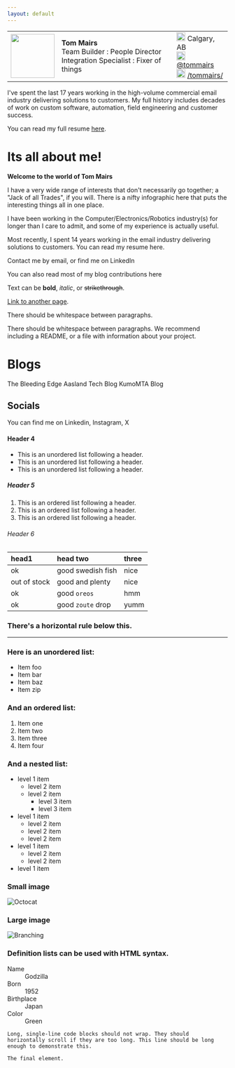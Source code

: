 ```yaml
---
layout: default
---
```

|              |                   |       |
|:-------------|:------------------|:------|
| <img src="http://www.mairs.ca/tom/images/image9.jpg" width="100" height="100">  | **Tom Mairs** <br>Team Builder : People Director <br>Integration Specialist : Fixer of things  | <img src="http://www.mairs.ca/tom/images/image10.png" width="20" height="20"> Calgary, AB <br> 	<img src="http://www.mairs.ca/tom/images/image12.png" width="20" height="20">  [@tommairs](https://www.linkedin.com/in/tommairs/) <br><img src="http://www.mairs.ca/tom/images/image6.jpg" width="20" height="20">  [/tommairs/](https://github.com/tommairs) |

I've  spent the last 17 years working in the high-volume commercial email industry delivering solutions to customers. My full history includes decades of work on custom software, automation, field engineering and customer success.

You can read my full resume [here](https://drive.google.com/file/d/1QGaYGUQJYsC8okMg0LAftp_IM_B3IWQg/view?usp=share_link).

 

 









# Its all about me!
**Welcome to the world of Tom Mairs** 

I have a very wide range of interests that don't necessarily go together; a "Jack of all Trades", if you will. There is a nifty infographic here that puts the interesting things all in one place.

I have been working in the Computer/Electronics/Robotics industry(s) for longer than I care to admit, and some of my experience is actually useful.

Most recently, I spent 14 years working in the email industry delivering solutions to customers. You can read my resume here.

Contact me by email, or find me on LinkedIn

You can also read most of my blog contributions here



Text can be **bold**, _italic_, or ~~strikethrough~~.

[Link to another page](./another-page.html).

There should be whitespace between paragraphs.

There should be whitespace between paragraphs. We recommend including a README, or a file with information about your project.

# Blogs

The Bleeding Edge
Aasland Tech Blog
KumoMTA Blog

## Socials

You can find me on Linkedin, Instagram, X

#### Header 4

*   This is an unordered list following a header.
*   This is an unordered list following a header.
*   This is an unordered list following a header.

##### Header 5

1.  This is an ordered list following a header.
2.  This is an ordered list following a header.
3.  This is an ordered list following a header.

###### Header 6

| head1        | head two          | three |
|:-------------|:------------------|:------|
| ok           | good swedish fish | nice  |
| out of stock | good and plenty   | nice  |
| ok           | good `oreos`      | hmm   |
| ok           | good `zoute` drop | yumm  |

### There's a horizontal rule below this.

* * *

### Here is an unordered list:

*   Item foo
*   Item bar
*   Item baz
*   Item zip

### And an ordered list:

1.  Item one
1.  Item two
1.  Item three
1.  Item four

### And a nested list:

- level 1 item
  - level 2 item
  - level 2 item
    - level 3 item
    - level 3 item
- level 1 item
  - level 2 item
  - level 2 item
  - level 2 item
- level 1 item
  - level 2 item
  - level 2 item
- level 1 item

### Small image

![Octocat](https://github.githubassets.com/images/icons/emoji/octocat.png)

### Large image

![Branching](https://guides.github.com/activities/hello-world/branching.png)


### Definition lists can be used with HTML syntax.

<dl>
<dt>Name</dt>
<dd>Godzilla</dd>
<dt>Born</dt>
<dd>1952</dd>
<dt>Birthplace</dt>
<dd>Japan</dd>
<dt>Color</dt>
<dd>Green</dd>
</dl>

```
Long, single-line code blocks should not wrap. They should horizontally scroll if they are too long. This line should be long enough to demonstrate this.
```

```
The final element.
```
